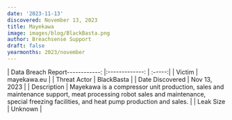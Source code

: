 ```yaml
---
date: '2023-11-13'
discovered: November 13, 2023
title: Mayekawa
image: images/blog/BlackBasta.png
author: Breachsense Support
draft: false
yearmonths: 2023/november
---
```


| Data Breach Report------------:     |:-------------:    | :-----:|
| Victim      | mayekawa.eu      | 
| Threat Actor      | BlackBasta      | 
| Date Discovered      | Nov 13, 2023      | 
| Description      | Mayekawa is a compressor unit production, sales and maintenance support, meat processing robot sales and maintenance, special freezing facilities, and heat pump production and sales.      | 
| Leak Size      | Unknown      | 

